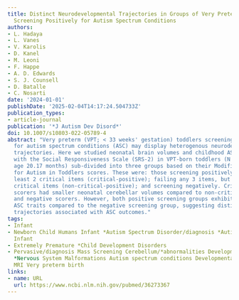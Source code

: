 ```yaml
---
title: Distinct Neurodevelopmental Trajectories in Groups of Very Preterm Children
  Screening Positively for Autism Spectrum Conditions
authors:
- L. Hadaya
- L. Vanes
- V. Karolis
- D. Kanel
- M. Leoni
- F. Happe
- A. D. Edwards
- S. J. Counsell
- D. Batalle
- C. Nosarti
date: '2024-01-01'
publishDate: '2025-02-04T14:17:24.504733Z'
publication_types:
- article-journal
publication: '*J Autism Dev Disord*'
doi: 10.1007/s10803-022-05789-4
abstract: "Very preterm (VPT; < 33 weeks' gestation) toddlers screening positively
  for autism spectrum conditions (ASC) may display heterogenous neurodevelopmental
  trajectories. Here we studied neonatal brain volumes and childhood ASC traits evaluated
  with the Social Responsiveness Scale (SRS-2) in VPT-born toddlers (N = 371; median
  age 20.17 months) sub-divided into three groups based on their Modified-Checklist
  for Autism in Toddlers scores. These were: those screening positively failing at
  least 2 critical items (critical-positive); failing any 3 items, but less than 2
  critical items (non-critical-positive); and screening negatively. Critical-positive
  scorers had smaller neonatal cerebellar volumes compared to non-critical-positive
  and negative scorers. However, both positive screening groups exhibited higher childhood
  ASC traits compared to the negative screening group, suggesting distinct aetiological
  trajectories associated with ASC outcomes."
tags:
- Infant
- Newborn Child Humans Infant *Autism Spectrum Disorder/diagnosis *Autistic Disorder/diagnosis
  Infant
- Extremely Premature *Child Development Disorders
- Pervasive/diagnosis Mass Screening Cerebellum/*abnormalities Developmental Disabilities
  *Nervous System Malformations Autism spectrum conditions Developmental delay Structural
  MRI Very preterm birth
links:
- name: URL
  url: https://www.ncbi.nlm.nih.gov/pubmed/36273367
---
```

